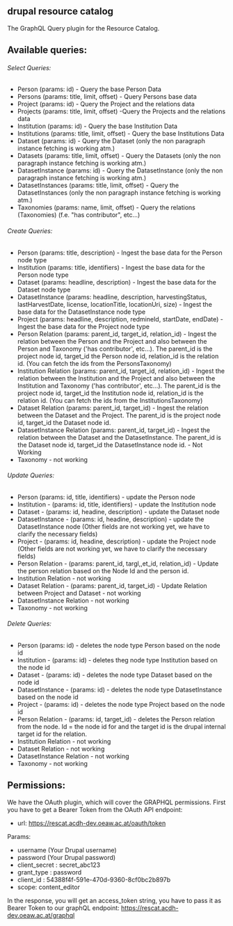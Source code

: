 ## drupal resource catalog
The GraphQL Query plugin for the Resource Catalog.

## Available queries:
###### Select Queries: 
- Person (params: id) - Query the base Person Data
- Persons (params: title, limit, offset) - Query Persons base data 
- Project (params: id) - Query the Project and the relations data
- Projects (params: title, limit, offset) -Query the Projects and the relations data
- Institution (params: id) - Query the base Institution Data
- Institutions (params: title, limit, offset) - Query the base Institutions Data
- Dataset (params: id) - Query the Dataset (only the non paragraph instance fetching is working atm.)
- Datasets (params: title, limit, offset) - Query the Datasets (only the non paragraph instance fetching is working atm.)
- DatasetInstance (params: id) - Query the DatasetInstance (only the non paragraph instance fetching is working atm.)
- DatasetInstances (params: title, limit, offset) - Query the DatasetInstances (only the non paragraph instance fetching is working atm.)
- Taxonomies (params: name, limit, offset) - Query the relations (Taxonomies) (f.e. "has contributor", etc...)


###### Create Queries: 
- Person (params: title, description) - Ingest the base data for the Person node type
- Institution (params: title, identifiers) - Ingest the base data for the Person node type
- Dataset (params: headline, description) - Ingest the base data for the Dataset node type
- DatasetInstance (params: headline, description, harvestingStatus, lastHarvestDate, license, locationTitle, locationUri, size) - Ingest the base data for the DatasetInstance node type
- Project (params: headline, description, redmineId, startDate, endDate) - Ingest the base data for the Project node type
- Person Relation (params: parent_id, target_id, relation_id) - Ingest the relation between the Person and the Project and also between the Person and Taxonomy ('has contributor', etc...). 
The parent_id is the project node id, target_id the Person node id, relation_id is the relation id. (You can fetch the ids from the PersonsTaxonomy)
- Institution Relation (params: parent_id, target_id, relation_id) - Ingest the relation between the Institution and the Project and also between the Institution and Taxonomy ('has contributor', etc...). 
The parent_id is the project node id, target_id the Institution node id, relation_id is the relation id. (You can fetch the ids from the InstitutionsTaxonomy) 
- Dataset Relation (params: parent_id, target_id) - Ingest the relation between the Dataset and the Project. 
The parent_id is the project node id, target_id the Dataset node id. 
- DatasetInstance Relation (params: parent_id, target_id) - Ingest the relation between the Dataset and the DatasetInstance. 
The parent_id is the Dataset node id, target_id the DatasetInstance node id. - Not Working
- Taxonomy - not working

###### Update Queries: 
- Person (params: id, title, identifiers) - update the Person node
- Institution - (params: id, title, identifiers) - update the Institution node
- Dataset - (params: id, headine, description) - update the Dataset node
- DatasetInstance - (params: id, headine, description) - update the DatasetInstance node (Other fields are not working yet, we have to clarify the necessary fields)
- Project - (params: id, headine, description) - update the Project node (Other fields are not working yet, we have to clarify the necessary fields)
- Person Relation  - (params: parent_id, targl,,et_id, relation_id) - Update the person relation based on the Node Id and the person id.
- Institution Relation  - not working
- Dataset Relation - (params: parent_id, target_id) - Update Relation between Project and Dataset - not working
- DatasetInstance Relation - not working
- Taxonomy - not working
 
###### Delete Queries: 
- Person (params: id) - deletes the node type Person based on the node id
- Institution - (params: id) - deletes theg node type Institution based on the node id
- Dataset - (params: id) - deletes the node type Dataset based on the node id
- DatasetInstance - (params: id) - deletes the node type DatasetInstance based on the node id
- Project - (params: id) - deletes the node type Project based on the node id
- Person Relation  - (params: id, target_id) - deletes the Person relation from the node. Id = the node id for and the target id is the drupal internal target id for the relation.
- Institution Relation  - not working
- Dataset Relation - not working
- DatasetInstance Relation - not working
- Taxonomy - not working


## Permissions:

We have the OAuth plugin, which will cover the GRAPHQL permissions. First you have to get a Bearer Token from the OAuth API endpoint:

- url: https://rescat.acdh-dev.oeaw.ac.at/oauth/token

Params:
- username (Your Drupal username)
- password (Your Drupal password)
- client_secret : secret_abc123
- grant_type : password
- client_id : 54388f4f-591e-470d-9360-8cf0bc2b897b
- scope: content_editor

In the response, you will get an access_token string, you have to pass it as Bearer Token to our graphQL endpoint: https://rescat.acdh-dev.oeaw.ac.at/graphql
